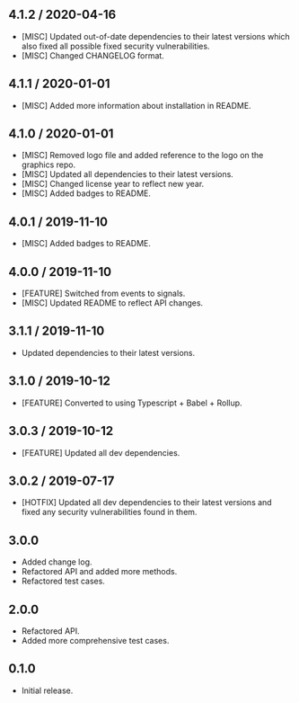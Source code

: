## 4.1.2 / 2020-04-16
- [MISC] Updated out-of-date dependencies to their latest versions which also fixed all possible fixed security vulnerabilities.
- [MISC] Changed CHANGELOG format.

## 4.1.1 / 2020-01-01
- [MISC] Added more information about installation in README.

## 4.1.0 / 2020-01-01
- [MISC] Removed logo file and added reference to the logo on the graphics repo.
- [MISC] Updated all dependencies to their latest versions.
- [MISC] Changed license year to reflect new year.
- [MISC] Added badges to README.

## 4.0.1 / 2019-11-10
- [MISC] Added badges to README.

## 4.0.0 / 2019-11-10
- [FEATURE] Switched from events to signals.
- [MISC] Updated README to reflect API changes.

## 3.1.1 / 2019-11-10
- Updated dependencies to their latest versions.

## 3.1.0 / 2019-10-12
- [FEATURE] Converted to using Typescript + Babel + Rollup.

## 3.0.3 / 2019-10-12
- [FEATURE] Updated all dev dependencies.

## 3.0.2 / 2019-07-17
- [HOTFIX] Updated all dev dependencies to their latest versions and fixed any security vulnerabilities found in them.

## 3.0.0
- Added change log.
- Refactored API and added more methods.
- Refactored test cases.

## 2.0.0
- Refactored API.
- Added more comprehensive test cases.

## 0.1.0
- Initial release.